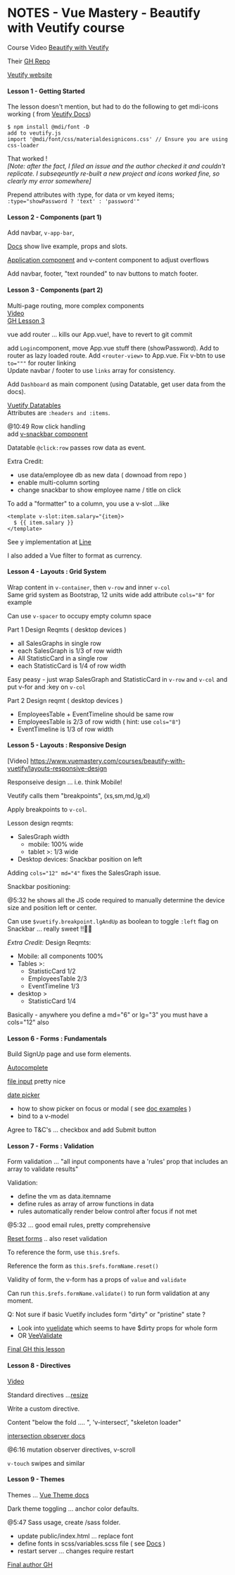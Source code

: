 # NOTES - Vue Mastery - Beautify with Veutify course

Course Video [Beautify with Veutify](https://www.vuemastery.com/courses/beautify-with-vuetify/getting-started-with-vuetify)

Their [GH Repo](https://github.com/Code-Pop/beautify-with-vuetify/tree/Lesson-1-BEGIN) 

[Veutify website](https://vuetifyjs.com/en/getting-started/quick-start/)

#### Lesson 1 - Getting Started

The lesson doesn't mention, but had to do the following to get mdi-icons working ( from [Veutify Docs](https://vuetifyjs.com/en/customization/icons/#icons))
```
$ npm install @mdi/font -D
add to veutify.js
import '@mdi/font/css/materialdesignicons.css' // Ensure you are using css-loader
```
That worked !  
_[Note: after the fact, I filed an issue and the author checked it and couldn't replicate.  I
subseqeuntly re-built a new project and icons worked fine, so clearly my error somewhere]_

Prepend attributes with :type, for data or vm keyed items;  
`:type="showPassword ? 'text' : 'password'"`

#### Lesson 2 - Components (part 1)

Add navbar, `v-app-bar`, 

[Docs](https://vuetifyjs.com/en/components/app-bars/) show live example, props and slots.

[Application component](https://vuetifyjs.com/en/components/application/) and v-content component to adjust overflows

Add navbar, footer, "text rounded" to nav buttons to match footer.

#### Lesson 3 - Components (part 2)
Multi-page routing, more complex components          
[Video](https://www.vuemastery.com/courses/beautify-with-vuetify/components-part-2)  
[GH Lesson 3](https://github.com/Code-Pop/beautify-with-vuetify/tree/Lesson-3-BEGIN)   

vue add router ... kills our App.vue!, have to revert to git commit

add `Login`component, move App.vue stuff there (showPassword).  Add to router
as lazy loaded route.  Add `<router-view>` to App.vue.
Fix v-btn to use `to="""` for router linking  
Update navbar / footer to use `links` array for consistency.

Add `Dashboard` as main component (using Datatable, get user data from the docs).

[Vuetify Datatables](https://vuetifyjs.com/en/components/data-tables/)  
Attributes are `:headers and :items`.

@10:49 Row click handling  
add [v-snackbar component](https://vuetifyjs.com/en/components/snackbars/#snackbars)  

Datatable `@click:row` passes row data as event.

Extra Credit:
 * use data/employee db as new data ( downoad from repo )
 * enable multi-column sorting
 * change snackbar to show employee name  / title on click
 
To add a "formatter" to a column, you use a v-slot ...like
``` 
<template v-slot:item.salary="{item}>
  $ {{ item.salary }}
</template>
```        
See y implementation at [Line](https://github.com/stlsmiths/veutify-dashboard/blob/master/src/views/Dashboard.vue#L13)

I also added a Vue filter to format as currency.

#### Lesson 4 - Layouts : Grid System 

Wrap content in `v-container`, then `v-row` and inner `v-col`  
Same grid system as Bootstrap, 12 units wide
add attribute `cols="8"` for example

Can use `v-spacer` to occupy empty column space

Part 1 Design Reqmts ( desktop devices )
 * all SalesGraphs in single row
 * each SalesGraph is 1/3 of row width
 * All StatisticCard in a single row
 * each StatisticCard is 1/4 of row width 

Easy peasy - just wrap SalesGraph and StatisticCard in `v-row` and `v-col` and put v-for and :key 
on `v-col`

Part 2 Design reqmt ( desktop devices )
 * EmployeesTable + EventTimeline should be same row
 * EmployeesTable is 2/3 of row width  ( hint: use `cols="8"`)
 * EventTimeline is 1/3 of row width 
 
#### Lesson 5 - Layouts : Responsive Design

[Video] https://www.vuemastery.com/courses/beautify-with-vuetify/layouts-responsive-design

Responseive design ... i.e. think Mobile!

Veutify calls them "breakpoints", (xs,sm,md,lg,xl)

Apply breakpoints to `v-col`.

Lesson design reqmts:
 * SalesGraph width 
   * mobile:  100% wide
   * tablet >:  1/3 wide
 * Desktop devices:  Snackbar position on left

Adding `cols="12" md="4"` fixes the SalesGraph issue.

Snackbar positioning:

@5:32 he shows all the JS code required to manually determine the
device size and position left or center.

Can use `$vuetify.breakpoint.lgAndUp` as boolean to toggle `:left` flag 
on Snackbar ... really sweet !!👍🏼

*Extra Credit:*
Design Reqmts:
 * Mobile:  all components 100%
 * Tables >:
    * StatisticCard 1/2
    * EmployeesTable 2/3
    * EventTimeline 1/3
 * desktop >
    * StatisticCard 1/4

Basically - anywhere you define a md="6" or lg="3" you must have a cols="12" also

#### Lesson 6 - Forms : Fundamentals

Build SignUp page and use form elements.

[Autocomplete](https://vuetifyjs.com/en/components/autocompletes/#autocompletes)

[file input](https://vuetifyjs.com/en/components/file-inputs/#file-inputs)  pretty nice

[date picker](https://vuetifyjs.com/en/components/date-pickers/)
 * how to show picker on focus or modal  ( see [doc examples](https://vuetifyjs.com/en/components/date-pickers/#examples)  )
 * bind to a v-model

Agree to T&C's ... checkbox and add Submit button

#### Lesson 7 - Forms : Validation

Form validation ... "all input components have a 'rules' prop that includes an array to validate results"

Validation: 
 * define the vm as data.itemname
 * define rules as array of arrow functions in data
 * rules automatically render below control after focus if not met
 
@5:32 ... good email rules, pretty comprehensive

[Reset forms](https://vuetifyjs.com/en/components/forms/#validation-with-submit-clear) .. also reset validation

To reference the form, use `this.$refs`.

Reference the form as `this.$refs.formName.reset()`

Validity of form, the v-form has a props of `value` and `validate`

Can run `this.$refs.formName.validate()` to run form validation at any moment.

Q: Not sure if basic Vuetify includes form "dirty" or "pristine" state ?
 * Look into [vuelidate](https://vuelidate.js.org/#getting-started) which seems to have $dirty props for whole form
 * OR [VeeValidate](https://logaretm.github.io/vee-validate/)  

[Final GH this lesson](https://github.com/Code-Pop/beautify-with-vuetify/tree/Lesson-7-FINISH)

#### Lesson 8 - Directives

[Video](https://www.vuemastery.com/courses/beautify-with-vuetify/directives)

Standard directives  ...[resize](https://vuetifyjs.com/en/directives/resizing/)

Write a custom directive.

Content "below the fold .... ", 'v-intersect', "skeleton loader"

[intersection observer docs](https://vuetifyjs.com/en/directives/intersect/#intersection-observer)

@6:16 mutation observer directives, v-scroll  

`v-touch` swipes and similar

#### Lesson 9 - Themes

Themes ... [Vue Theme docs](https://vuetifyjs.com/en/customization/theme/)

Dark theme toggling ... anchor color defaults.

@5:47 Sass usage, create /sass folder.
 * update public/index.html ... replace font
 * define fonts in scss/variables.scss file  ( see [Docs](https://github.com/vuetifyjs/vuetify/blob/master/packages/vuetify/src/styles/settings/_variables.scss) )
 * restart server ... changes require restart

[Final author GH](https://github.com/Code-Pop/beautify-with-vuetify/tree/Lesson-9-END) 
 







